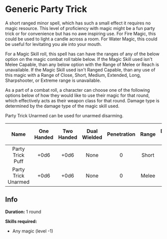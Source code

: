 # Generic Party Trick

A short ranged minor spell, which has such a small effect it requires no magic resource. This level of proficiency with magic might be a fun party trick or for convenience but has no awe inspiring use. For Fire Magic, this could be used to light a candle across a room. For Water Magic, this could be useful for levitating you ale into your mouth.

For a Magic Skill roll, this spell has can have the ranges of any of the below option on the magic combat roll table below. If the Magic Skill used isn't Melee Capable, than any below option with the Range of Melee or Reach is unavailable. If the Magic Skill used isn't Ranged Capable, than any use of this magic with a Range of Close, Short, Medium, Extended, Long, Sharpshooter, or Extreme range is unavailable.

As a part of a combat roll, a character can choose one of the following options below of how they would like to use their magic for that round, which effectively acts as their weapon class for that round. Damage type is determined by the damage type of the magic skill used.

Party Trick Unarmed can be used for unarmed disarming.

|        Name        | One<br />Handed | Two<br />Handed | Dual<br />Wielded | Penetration | Range | Damage<br />Types | Engageable<br />Opponents | Area Of<br />Effect | Resource<br />Class |
| :-----------------: | :-------------: | :-------------: | :---------------: | :---------: | :---: | :---------------: | :-----------------------: | :-----------------: | :-----------------: |
|  Party Trick Puff  |      +0d6      |      +0d6      |       None       |      0      | Short |                  |         Standard         |        None        |  0 Magic Resource  |
| Party Trick Unarmed |      +0d6      |      +0d6      |       None       |      0      | Melee |                  |           Rapid           |        None        |  0 Magic Resource  |

## Info

**Duration:** 1 round

**Skills required:**

- Any magic (level -1)

